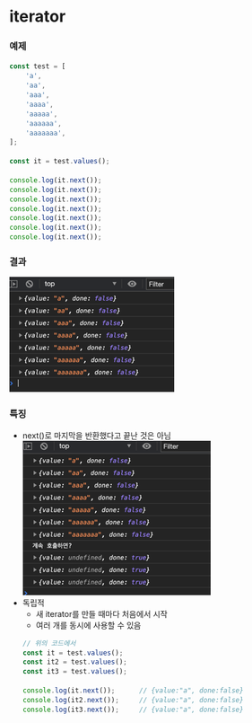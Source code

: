 # iterator

### 예제
```javascript
const test = [
    'a',
    'aa',
    'aaa',
    'aaaa',
    'aaaaa',
    'aaaaaa',
    'aaaaaaa',
];

const it = test.values();

console.log(it.next());
console.log(it.next());
console.log(it.next());
console.log(it.next());
console.log(it.next());
console.log(it.next());
console.log(it.next());
```
### 결과
![](.%5B20200929%5D_iterator_images/0f8dadd6.png)

### 특징
- next()로 마지막을 반환했다고 끝난 것은 아님 \
![](.%5B20200929%5D_iterator_images/f7ceef3e.png)
- 독립적
   - 새 iterator를 만들 때마다 처음에서 시작
   - 여러 개를 동시에 사용할 수 있음
    ```javascript
    // 위의 코드에서
    const it = test.values();
    const it2 = test.values();
    const it3 = test.values();
    
    console.log(it.next());      // {value:"a", done:false}
    console.log(it2.next());     // {value:"a", done:false}
    console.log(it3.next());     // {value:"a", done:false}
    ```
